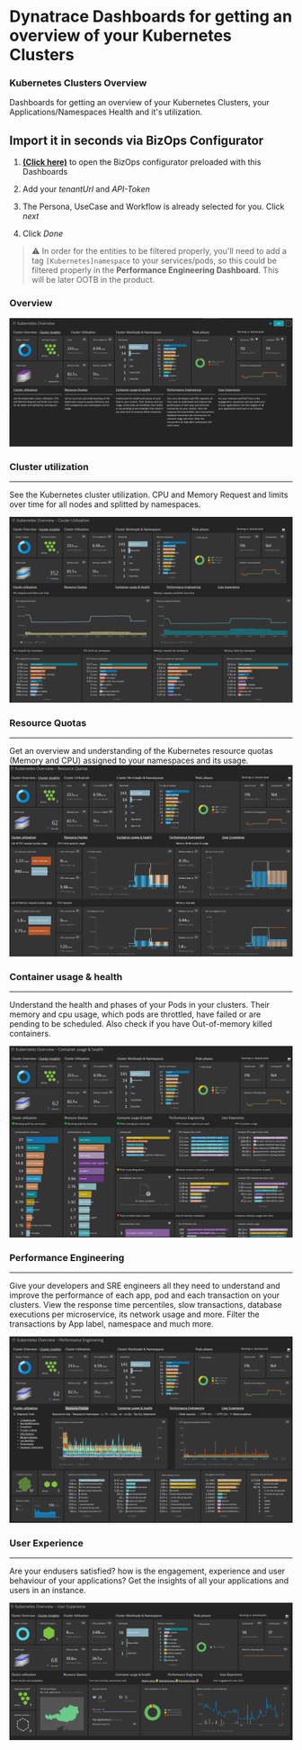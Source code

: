 # Dynatrace Dashboards for getting an overview of your Kubernetes Clusters


### Kubernetes Clusters Overview
Dashboards for getting an overview of your Kubernetes Clusters, your Applications/Namespaces Health and it's utilization.

## Import it in seconds via BizOps Configurator

1. **[(Click here)](https://dynatrace.github.io/BizOpsConfigurator/#deploy/persona/Ops/Platform%20Overview/K8s%20Overview)** to open the BizOps configurator preloaded with this Dashboards

2. Add your *tenantUrl* and *API-Token*

3. The Persona, UseCase and Workflow is already selected for you. Click *next*

4. Click *Done*


> ⚠️ In order for the entities to be filtered properly, you'll need to add a tag `[Kubernetes]namespace` to your services/pods, so this could be filtered properly in the **Performance Engineering Dashboard**. This will be later OOTB in the product. 


### Overview
![#](img/overview.png)


### Cluster utilization
_____________________
See the Kubernetes cluster utilization. CPU and Memory Request and limits over time for all nodes and splitted by namespaces.

![#](img/cluster-utilization.png)


### Resource Quotas
_____________________
Get an overview and understanding of the Kubernetes resource quotas (Memory and CPU) assigned to your namespaces and its usage. 
![#](img/quotas.png)

### Container usage & health
_____________________
Understand the health and phases of your Pods in your clusters. Their memory and cpu usage, which pods are throttled, have failed or are pending to be scheduled. Also check if you have Out-of-memory killed containers.

![#](img/containers.png)


### Performance Engineering
_____________________
Give your developers and SRE engineers all they need to understand and improve the performance of each app, pod and each transaction on your clusters. View the response time percentiles, slow transactions, database executions per microservice, its network usage and more. Filter the transactions by App label, namespace and much more.  

![#](img/performanceeng.png)

### User Experience
_____________________
Are your endusers satisfied? how is the engagement, experience and user behaviour of your applications? Get the insights of all your applications and users in an instance.

![#](img/userexperience.png)

